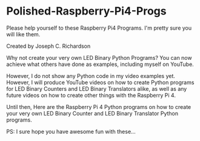 # Polished-Raspberry-Pi4-Progs

Please help yourself to these Raspberry Pi4 Programs.
I'm pretty sure you will like them.

Created by Joseph C. Richardson

 Why not create your very own LED Binary Python Programs?
You can now achieve what others have done as examples,
including myself on YouTube.

However, I do not show any Python code in my video examples
yet. However, I will produce YouTube videos on how to create
Python programs for LED Binary Counters and LED Binary Translators
alike, as well as any future videos on how to create other
things with the Raspberry Pi 4.

Until then, Here are the Raspberry Pi 4 Python programs on how
to create your very own LED Binary Counter and LED Binary
Translator Python programs.

PS: I sure hope you have awesome fun with these...
